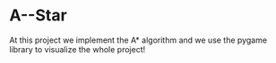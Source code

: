 # A--Star
 
At this project we implement the A* algorithm and we use the pygame library to visualize the whole project!
 






